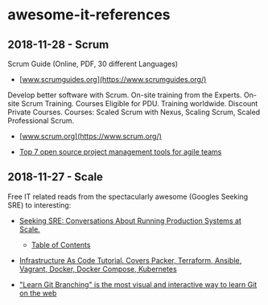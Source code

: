 # awesome-it-references

## 2018-11-28 - Scrum

Scrum Guide (Online, PDF, 30 different Languages)

* [www.scrumguides.org](https://www.scrumguides.org/)

Develop better software with Scrum. On-site training from the Experts. On-site Scrum Training. Courses Eligible for PDU. Training worldwide. Discount Private Courses. Courses: Scaled Scrum with Nexus, Scaling Scrum, Scaled Professional Scrum.

* [www.scrum.org](https://www.scrum.org/)

* [Top 7 open source project management tools for agile teams](https://opensource.com/article/18/2/agile-project-management-tools)

## 2018-11-27 - Scale

Free IT related reads from the spectacularly awesome (Googles Seeking SRE) to interesting:

* [Seeking SRE: Conversations About Running Production Systems at Scale.](https://www.oreilly.com/library/view/seeking-sre/9781491978856/)

  * [Table of Contents](https://landing.google.com/sre/sre-book/toc/)

* [Infrastructure As Code Tutorial. Covers Packer, Terraform, Ansible, Vagrant, Docker, Docker Compose, Kubernetes](https://github.com/Artemmkin/infrastructure-as-code-tutorial)

* ["Learn Git Branching" is the most visual and interactive way to learn Git on the web](https://learngitbranching.js.org/)
